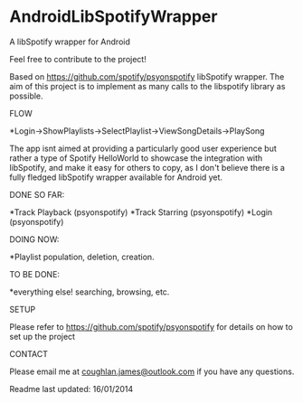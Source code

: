 AndroidLibSpotifyWrapper
========================

A libSpotify wrapper for Android

Feel free to contribute to the project!

Based on https://github.com/spotify/psyonspotify libSpotify wrapper. The aim of this project is to implement as many calls to the libspotify library as possible.

FLOW

*Login->ShowPlaylists->SelectPlaylist->ViewSongDetails->PlaySong

The app isnt aimed at providing a particularly good user experience but rather a type of Spotify HelloWorld to showcase the integration with libSpotify, and make it easy for others to copy,  as I don't believe there is a fully fledged libSpotify wrapper available for Android yet.
														
DONE SO FAR:

*Track Playback (psyonspotify)
*Track Starring (psyonspotify)
*Login (psyonspotify)

DOING NOW:

*Playlist population, deletion, creation.

TO BE DONE:

*everything else! searching, browsing, etc.

SETUP

Please refer to https://github.com/spotify/psyonspotify for details on how to set up the project

CONTACT

Please email me at coughlan.james@outlook.com if you have any questions.

Readme last updated: 16/01/2014
